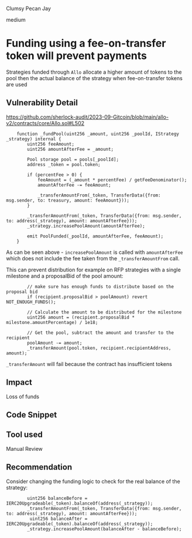 Clumsy Pecan Jay

medium

# Funding using a fee-on-transfer token will prevent payments

Strategies funded through `Allo` allocate a higher amount of tokens to the pool then the actual balance of the strategy when fee-on-transfer tokens are used

## Vulnerability Detail
https://github.com/sherlock-audit/2023-09-Gitcoin/blob/main/allo-v2/contracts/core/Allo.sol#L502
```solidity
    function _fundPool(uint256 _amount, uint256 _poolId, IStrategy _strategy) internal {
        uint256 feeAmount;
        uint256 amountAfterFee = _amount;

        Pool storage pool = pools[_poolId];
        address _token = pool.token;

        if (percentFee > 0) {
            feeAmount = (_amount * percentFee) / getFeeDenominator();
            amountAfterFee -= feeAmount;

            _transferAmountFrom(_token, TransferData({from: msg.sender, to: treasury, amount: feeAmount}));
        }

        _transferAmountFrom(_token, TransferData({from: msg.sender, to: address(_strategy), amount: amountAfterFee}));
        _strategy.increasePoolAmount(amountAfterFee);

        emit PoolFunded(_poolId, amountAfterFee, feeAmount);
    }
```

As can be seen above - `increasePoolAmount` is called with `amountAfterFee` which does not include the fee taken from the `_transferAmountFrom` call.

This can prevent distribution for example on RFP strategies with a single milestone and a proposalBid of the pool amount:
```solidity
        // make sure has enough funds to distribute based on the proposal bid
        if (recipient.proposalBid > poolAmount) revert NOT_ENOUGH_FUNDS();

        // Calculate the amount to be distributed for the milestone
        uint256 amount = (recipient.proposalBid * milestone.amountPercentage) / 1e18;

        // Get the pool, subtract the amount and transfer to the recipient
        poolAmount -= amount;
        _transferAmount(pool.token, recipient.recipientAddress, amount);
```

`_transferAmount` will fail because the contract has insufficient tokens

## Impact

Loss of funds

## Code Snippet

## Tool used

Manual Review

## Recommendation

Consider changing the funding logic to check for the real balance of the strategy:
```solidity
        uint256 balanceBefore = IERC20Upgradeable(_token).balanceOf(address(_strategy));
        _transferAmountFrom(_token, TransferData({from: msg.sender, to: address(_strategy), amount: amountAfterFee}));
         uint256 balanceAfter = IERC20Upgradeable(_token).balanceOf(address(_strategy));
        _strategy.increasePoolAmount(balanceAfter - balanceBefore);
```